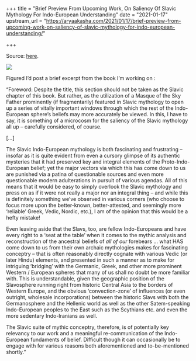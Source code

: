 +++
title = "Brief Preview From Upcoming Work, On Saliency Of Slavic Mythology For Indo-European Understanding"
date = "2021-01-17"
upstream_url = "https://aryaakasha.com/2021/01/17/brief-preview-from-upcoming-work-on-saliency-of-slavic-mythology-for-indo-european-understanding/"

+++

Source: [here](https://aryaakasha.com/2021/01/17/brief-preview-from-upcoming-work-on-saliency-of-slavic-mythology-for-indo-european-understanding/).

![](https://aryaakasha.files.wordpress.com/2021/01/owl-fire-forest-the-sorcerer-wallpaper-preview.jpg?w=728)

Figured I’d post a brief excerpt from the book I’m working on :

“Foreword: Despite the title, this section should not be taken as the Slavic chapter of this book. But rather, as the utilization of a Masque of the Sky Father prominently (if fragmentarily) featured in Slavic mythology to open up a series of vitally important windows through which the rest of the Indo-European sphere’s beliefs may more accurately be viewed. In this, I have to say, it is something of a microcosm for the saliency of the Slavic mythology all up – carefully considered, of course.

\[…\]

The Slavic Indo-European mythology is both fascinating and frustrating – insofar as it is quite evident from even a cursory glimpse of its authentic mysteries that it had preserved key and integral elements of the Proto-Indo-European belief; yet the major vectors via which this has come down to us are punished via a patina of questionable sources and even more questionable modern adulterations in pursuit of various agendas. All of this means that it would be easy to simply overlook the Slavic mythology and press on as if it were not really a major nor an integral thing – and while this is definitely something we’ve observed in various corners (who choose to focus more upon the better-known, better-attested, and seemingly more ‘reliable’ Greek, Vedic, Nordic, etc.), I am of the opinion that this would be a hefty mistake!

Even leaving aside that the Slavs, too, are fellow Indo-Europeans and have every right to a ‘seat at the table’ when it comes to the mythic analysis and reconstruction of the ancestral beliefs of *all of our* forebears … what HAS come down to us from their own archaic mythologies makes for fascinating conceptry – that is often reasonably directly cognate with various Vedic (or later Hindu) elements, and presented in such a manner as to make for intriguing ‘bridging’ with the Germanic, Greek, and other more prominent Western / European spheres that many of us shall no doubt be more familiar with. This is understandable, given the geographic position of the Slavosphere running right from historic Central Asia to the borders of Western Europe, and the obvious ‘convection-zone’ of influences (or even outright, wholesale incorporations) between the historic Slavs with both the Germanosphere and the Hellenic world as well as the other Satem-speaking Indo-European peoples to the East such as the Scythians etc. and even the more sedentary Indo-Iranians as well.

The Slavic suite of mythic conceptry, therefore, is of potentially key relevancy to our work and a meaningful re-communication of the Indo-European fundaments of belief. Difficult though it can occasionally be to engage with for various reasons both aforementioned and to-be-mentioned shortly.”